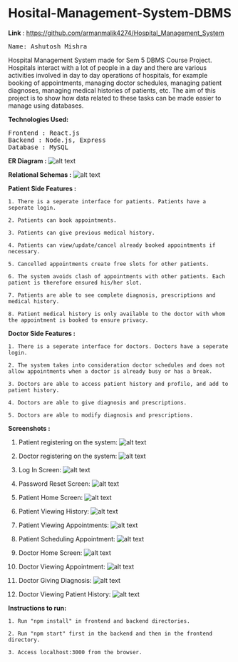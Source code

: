 # Hosital-Management-System-DBMS
<b>Link</b> : https://github.com/armanmalik4274/Hospital_Management_System

<pre>
Name: Ashutosh Mishra
</pre>

Hospital Management System made for Sem 5 DBMS Course Project.<br>
Hospitals interact with a lot of people in a day and there are various activities involved in day to day operations of hospitals, for example booking of appointments, managing doctor schedules, managing patient diagnoses, managing medical histories of patients, etc. The aim of this project is to show how data related to these tasks can be made easier to manage using databases.

<b>Technologies Used:</b>
<pre>
Frontend : React.js
Backend : Node.js, Express
Database : MySQL
</pre>

<b>ER Diagram :</b>
![alt text](https://github.com/armanmalik4274/Hospital_Management_System/blob/main/Schemas%26ER/myer.png)

<b>Relational Schemas :</b>
![alt text](https://github.com/armanmalik4274/Hospital_Management_System/blob/main/Schemas%26ER/schema.png)

<b>Patient Side Features :</b>

    1. There is a seperate interface for patients. Patients have a seperate login.
    
    2. Patients can book appointments.
    
    3. Patients can give previous medical history.
    
    4. Patients can view/update/cancel already booked appointments if necessary.
    
    5. Cancelled appointments create free slots for other patients.
    
    6. The system avoids clash of appointments with other patients. Each patient is therefore ensured his/her slot.
    
    7. Patients are able to see complete diagnosis, prescriptions and medical history.
    
    8. Patient medical history is only available to the doctor with whom the appointment is booked to ensure privacy.

<b>Doctor Side Features :</b>

    1. There is a seperate interface for doctors. Doctors have a seperate login.

    2. The system takes into consideration doctor schedules and does not allow appointments when a doctor is already busy or has a break.
    
    3. Doctors are able to access patient history and profile, and add to patient history.
    
    4. Doctors are able to give diagnosis and prescriptions.
    
    5. Doctors are able to modify diagnosis and prescriptions.

<b>Screenshots :</b>
1. Patient registering on the system:
![alt text](https://github.com/armanmalik4274/Hospital_Management_System/blob/main/Screenshots/PatientRegistration.png)

2. Doctor registering on the system:
![alt text](https://github.com/armanmalik4274/Hospital_Management_System/blob/main/Screenshots/DoctorRegistration.png)

3. Log In Screen:
![alt text](https://github.com/armanmalik4274/Hospital_Management_System/blob/main/Screenshots/LogInScreen.png)

4. Password Reset Screen:
![alt text](https://github.com/armanmalik4274/Hospital_Management_System/blob/main/Screenshots/PasswordReset.png)

5. Patient Home Screen:
![alt text](https://github.com/armanmalik4274/Hospital_Management_System/blob/main/Screenshots/PatientHome.png)

6. Patient Viewing History:
![alt text](https://github.com/armanmalik4274/Hospital_Management_System/blob/main/Screenshots/PatientHistory.png)

7. Patient Viewing Appointments:
![alt text](https://github.com/armanmalik4274/Hospital_Management_System/blob/main/Screenshots/PatientViewingAppt.png)

8. Patient Scheduling Appointment:
![alt text](https://github.com/armanmalik4274/Hospital_Management_System/blob/main/Screenshots/SchedulingAppt.png)

9. Doctor Home Screen:
![alt text](https://github.com/armanmalik4274/Hospital_Management_System/blob/main/Screenshots/DoctorHome.png)

10. Doctor Viewing Appointment:
![alt text](https://github.com/armanmalik4274/Hospital_Management_System/blob/main/Screenshots/DoctorViewingAppt.png)

11. Doctor Giving Diagnosis:
![alt text](https://github.com/armanmalik4274/Hospital_Management_System/blob/main/Screenshots/Diagnosis.png)

12. Doctor Viewing Patient History:
![alt text](https://github.com/armanmalik4274/Hospital_Management_System/blob/main/Screenshots/ViewingPatientHistory.png)

<b>Instructions to run:</b>

    1. Run "npm install" in frontend and backend directories.
    
    2. Run "npm start" first in the backend and then in the frontend directory.
    
    3. Access localhost:3000 from the browser.
